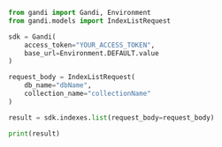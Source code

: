 ```python
from gandi import Gandi, Environment
from gandi.models import IndexListRequest

sdk = Gandi(
    access_token="YOUR_ACCESS_TOKEN",
    base_url=Environment.DEFAULT.value
)

request_body = IndexListRequest(
    db_name="dbName",
    collection_name="collectionName"
)

result = sdk.indexes.list(request_body=request_body)

print(result)

```

<!-- This file was generated by liblab | https://liblab.com/ -->
